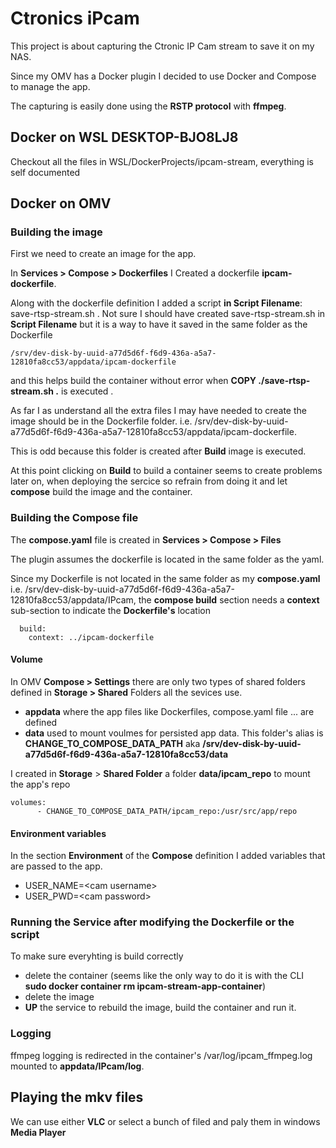 # Ctronics iPcam

This project is about capturing the Ctronic IP Cam stream to save it on my NAS.

Since my OMV has a Docker plugin I decided to use Docker and Compose to manage the app.

The capturing is easily done using the **RSTP protocol** with **ffmpeg**.

## Docker on WSL DESKTOP-BJO8LJ8

Checkout all the files in WSL/DockerProjects/ipcam-stream, everything is self documented


## Docker on OMV

### Building the image

First we need to create an image for the app. 

In **Services > Compose > Dockerfiles** I Created a dockerfile **ipcam-dockerfile**.

Along with the dockerfile definition I added a script **in Script Filename**: save-rtsp-stream.sh . 
Not sure I should have created save-rtsp-stream.sh in **Script Filename** but it is a way to have it saved in the same folder as the Dockerfile 
```
/srv/dev-disk-by-uuid-a77d5d6f-f6d9-436a-a5a7-12810fa8cc53/appdata/ipcam-dockerfile
```
and this helps build the container without error when **COPY ./save-rtsp-stream.sh .** is executed . 

As far I as understand all the extra files I may have needed to create the image should be in the Dockerfile folder. 
i.e. /srv/dev-disk-by-uuid-a77d5d6f-f6d9-436a-a5a7-12810fa8cc53/appdata/ipcam-dockerfile. 

This is odd because this folder is created after **Build** image is executed.

At this point clicking on **Build** to build a container seems to create problems later on, when deploying the sercice
so refrain from doing it and let **compose** build the image and the container.

### Building the Compose file

The **compose.yaml** file is created in **Services > Compose > Files**

The plugin assumes the dockerfile is located in the same folder as the yaml.

Since my Dockerfile is not located in the same folder as my **compose.yaml** i.e. /srv/dev-disk-by-uuid-a77d5d6f-f6d9-436a-a5a7-12810fa8cc53/appdata/IPcam,
the **compose build** section needs a **context** sub-section to indicate the **Dockerfile's** location
```
  build:
    context: ../ipcam-dockerfile
```

#### Volume
In OMV **Compose > Settings** there are only two types of shared folders defined in **Storage > Shared** Folders all the sevices use.
* **appdata** where the app files like Dockerfiles, compose.yaml file ... are defined
* **data** used to mount voulmes for persisted app data. This folder's alias is **CHANGE_TO_COMPOSE_DATA_PATH** aka **/srv/dev-disk-by-uuid-a77d5d6f-f6d9-436a-a5a7-12810fa8cc53/data**

I created in **Storage** > **Shared Folder** a folder **data/ipcam_repo** to mount the app's repo
```
volumes:
      - CHANGE_TO_COMPOSE_DATA_PATH/ipcam_repo:/usr/src/app/repo
```

#### Environment variables
In the section **Environment** of the **Compose** definition I added variables that are passed to the app.
* USER_NAME=\<cam username>
* USER_PWD=\<cam password>
  

### Running the Service after modifying the Dockerfile or the script

To make sure everyhting is build correctly

* delete the container (seems like the only way to do it is with the CLI **sudo docker container rm ipcam-stream-app-container**)
* delete the image
* **UP** the service to rebuild the image, build the container and run it.
  

### Logging

ffmpeg logging is redirected in the container's /var/log/ipcam_ffmpeg.log mounted to **appdata/IPcam/log**.

## Playing the mkv files

We can use either **VLC** or select a bunch of filed and paly them in windows **Media Player**

